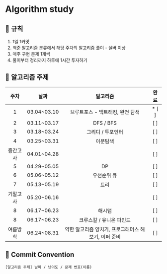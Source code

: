 # Algorithm study   
## 🌻 규칙
1. 1일 1커밋
2. 백준 알고리즘 분류에서 해당 주차의 알고리즘 풀이 - 실버 이상
3. 매주 구현 문제 1개씩
4. 풀이부터 정리까지 하루에 1시간 투자하기

## 📖 알고리즘 주제
|주차|날짜|알고리즘|완료|
|:---:|:---:|:---:|:---:|
|1|03.04~03.10|브루트포스 - 백트래킹, 완전 탐색| * [ ] |
|2|03.11~03.17|DFS / BFS| [ ] |
|3|03.18~03.24|그리디 / 투포인터| [ ] |
|4|03.25~03.31|이분탐색| [ ] |
|중간고사|04.01~04.28|| [ ] |
|5|04.29~05.05|DP| [ ] |
|6|05.06~05.12|우선순위 큐| [ ] |
|7|05.13~05.19|트리| [ ] |
|기말고사|05.20~06.16|| [ ] |
|8|06.17~06.23|해시맵| [ ] |
|8|06.17~06.23|크루스칼 / 유니온 파인드| [ ] |
|여름방학|06.24~08.31|약한 알고리즘 양치기, 프로그래머스 해보기, 이퍼 준비| [ ] |

## 🌼 Commit Convention
    [알고리즘 주제] 날짜 / 난이도 / 문제 번호(이름)
